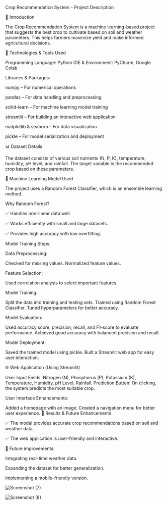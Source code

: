 Crop Recommendation System - Project Description


📌 Introduction

The Crop Recommendation System is a machine learning-based project that suggests the best crop to cultivate based on soil and weather parameters. This helps farmers maximize yield and make informed agricultural decisions.


🔧 Technologies & Tools Used

Programming Language: Python
IDE & Environment: PyCharm, Google Colab

Libraries & Packages:

numpy – For numerical operations

pandas – For data handling and preprocessing

scikit-learn – For machine learning model training

streamlit – For building an interactive web application

matplotlib & seaborn – For data visualization

pickle – For model serialization and deployment

📊 Dataset Details

The dataset consists of various soil nutrients (N, P, K), temperature, humidity, pH level, and rainfall.
The target variable is the recommended crop based on these parameters.

🧠 Machine Learning Model Used

The project uses a Random Forest Classifier, which is an ensemble learning method.

Why Random Forest?

✅ Handles non-linear data well.

✅ Works efficiently with small and large datasets.

✅ Provides high accuracy with low overfitting.

Model Training Steps:

Data Preprocessing:

Checked for missing values.
Normalized feature values.

Feature Selection:

Used correlation analysis to select important features.

Model Training:

Split the data into training and testing sets.
Trained using Random Forest Classifier.
Tuned hyperparameters for better accuracy.

Model Evaluation:

Used accuracy score, precision, recall, and F1-score to evaluate performance.
Achieved good accuracy with balanced precision and recall.

Model Deployment:

Saved the trained model using pickle.
Built a Streamlit web app for easy user interaction.

🌐 Web Application (Using Streamlit)

User Input Fields: Nitrogen (N), Phosphorus (P), Potassium (K), Temperature, Humidity, pH Level, Rainfall.
Prediction Button: On clicking, the system predicts the most suitable crop.

User Interface Enhancements:

Added a homepage with an image.
Created a navigation menu for better user experience.
🚀 Results & Future Enhancements

✅ The model provides accurate crop recommendations based on soil and weather data.

✅ The web application is user-friendly and interactive.

🔹 Future improvements:

Integrating real-time weather data.

Expanding the dataset for better generalization.

Implementing a mobile-friendly version.


![Screenshot (7)](https://github.com/user-attachments/assets/117c765e-0dc1-446d-af69-7aa94e1e95b7)

![Screenshot (8)](https://github.com/user-attachments/assets/45639bb1-2024-41dd-ba8f-7f1fd801eca0)


